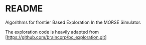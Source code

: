 # README
Algorithms for frontier Based Exploration In the MORSE Simulator.

The exploration code is heavily adapted from [https://github.com/braincorp/bc_exploration.git]

